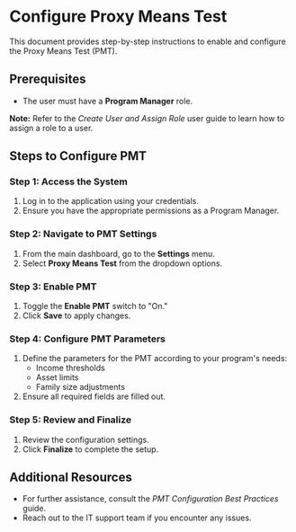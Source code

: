 # Configure Proxy Means Test

This document provides step-by-step instructions to enable and configure the Proxy Means Test (PMT).

## Prerequisites

- The user must have a **Program Manager** role.

**Note:**
Refer to the *Create User and Assign Role* user guide to learn how to assign a role to a user.

## Steps to Configure PMT

### Step 1: Access the System
1. Log in to the application using your credentials.
2. Ensure you have the appropriate permissions as a Program Manager.

### Step 2: Navigate to PMT Settings
1. From the main dashboard, go to the **Settings** menu.
2. Select **Proxy Means Test** from the dropdown options.

### Step 3: Enable PMT
1. Toggle the **Enable PMT** switch to "On."
2. Click **Save** to apply changes.

### Step 4: Configure PMT Parameters
1. Define the parameters for the PMT according to your program's needs:
   - Income thresholds
   - Asset limits
   - Family size adjustments
2. Ensure all required fields are filled out.

### Step 5: Review and Finalize
1. Review the configuration settings.
2. Click **Finalize** to complete the setup.

## Additional Resources
- For further assistance, consult the *PMT Configuration Best Practices* guide.
- Reach out to the IT support team if you encounter any issues.

